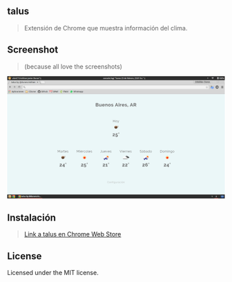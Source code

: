 talus
----------

> Extensión de Chrome que muestra información del clima.

Screenshot
----------

> (because all love the screenshots)

![talus](https://raw.githubusercontent.com/durancristhian/talus/master/screenshots/talus.png)

Instalación
----------

> [Link a talus en Chrome Web Store](https://chrome.google.com/webstore/detail/talus/plojohfmbnofgpjmbkgphnbijebdjncp)

License
----------
Licensed under the MIT license.